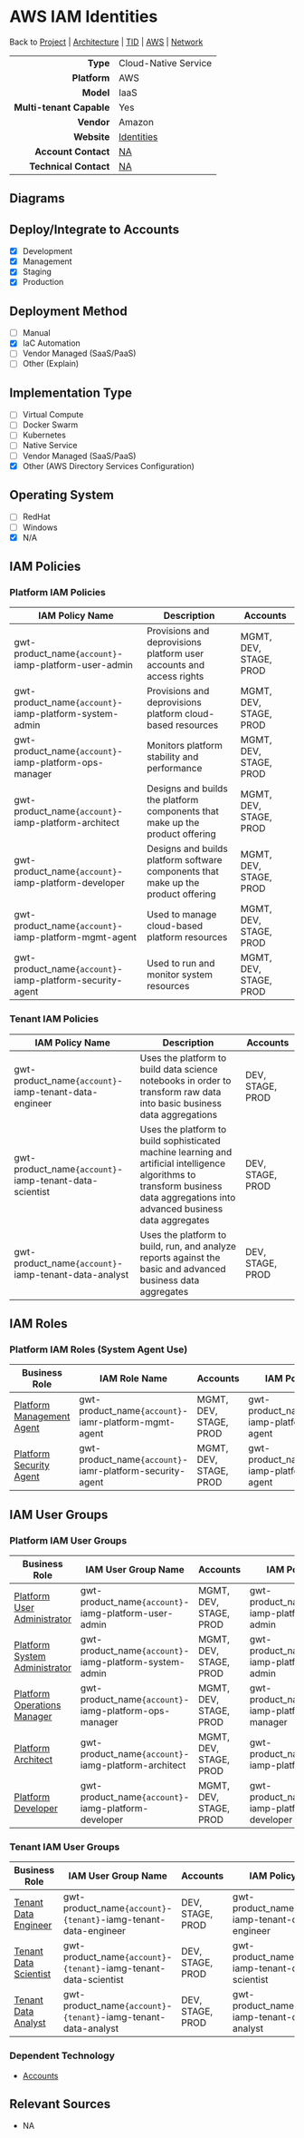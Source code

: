 # AWS IAM Identities

Back to [Project](../../../../README.md) | [Architecture](../../../README.md) | [TID](../../README.md) | [AWS](../README.md) | [Network](README.md)


|        |                          |
|-------:|:-------------------------|
|**Type**|Cloud-Native Service|
|**Platform**|AWS|
|**Model**|IaaS|
|**Multi-tenant Capable**|Yes|
|**Vendor**|Amazon|
|**Website**|[Identities](https://docs.aws.amazon.com/IAM/latest/UserGuide/id.html)|
|**Account Contact**|[NA](mailto:)|
|**Technical Contact**|[NA](mailto:)|

## Diagrams

## Deploy/Integrate to Accounts

- [x] Development
- [x] Management
- [x] Staging
- [x] Production

## Deployment Method

- [ ] Manual
- [x] IaC Automation
- [ ] Vendor Managed (SaaS/PaaS)
- [ ] Other (Explain)

## Implementation Type

- [ ] Virtual Compute
- [ ] Docker Swarm
- [ ] Kubernetes
- [ ] Native Service
- [ ] Vendor Managed (SaaS/PaaS)
- [x] Other (AWS Directory Services Configuration)

## Operating System

- [ ] RedHat
- [ ] Windows
- [x] N/A

## IAM Policies

### Platform IAM Policies

|IAM Policy Name|Description|Accounts|
|---------------|-----------|--------|
|gwt-product_name`{account}`-iamp-platform-user-admin|Provisions and deprovisions platform user accounts and access rights|MGMT, DEV, STAGE, PROD|
|gwt-product_name`{account}`-iamp-platform-system-admin|Provisions and deprovisions platform cloud-based resources|MGMT, DEV, STAGE, PROD|
|gwt-product_name`{account}`-iamp-platform-ops-manager|Monitors platform stability and performance|MGMT, DEV, STAGE, PROD|
|gwt-product_name`{account}`-iamp-platform-architect|Designs and builds the platform components that make up the product offering|MGMT, DEV, STAGE, PROD|
|gwt-product_name`{account}`-iamp-platform-developer|Designs and builds platform software components that make up the product offering|MGMT, DEV, STAGE, PROD|
|gwt-product_name`{account}`-iamp-platform-mgmt-agent|Used to manage cloud-based platform resources|MGMT, DEV, STAGE, PROD|
|gwt-product_name`{account}`-iamp-platform-security-agent|Used to run and monitor system resources|MGMT, DEV, STAGE, PROD|

### Tenant IAM Policies

|IAM Policy Name|Description|Accounts|
|---------------|-----------|--------|
|gwt-product_name`{account}`-iamp-tenant-data-engineer|Uses the platform to build data science notebooks in order to transform raw data into basic business data aggregations|DEV, STAGE, PROD|
|gwt-product_name`{account}`-iamp-tenant-data-scientist|Uses the platform to build sophisticated machine learning and artificial intelligence algorithms to transform business data aggregations into advanced business data aggregates|DEV, STAGE, PROD|
|gwt-product_name`{account}`-iamp-tenant-data-analyst|Uses the platform to build, run, and analyze reports against the  basic and advanced business data aggregates|DEV, STAGE, PROD|

## IAM Roles

### Platform IAM Roles (System Agent Use)

|Business Role|IAM Role Name|Accounts|IAM Policy Name|
|-------------|---------------|--------|---------------|
|[Platform Management Agent](../../../adr/user-security-roles.md#end-user-identity-roles)|gwt-product_name`{account}`-iamr-platform-mgmt-agent|MGMT, DEV, STAGE, PROD|gwt-product_name`{account}`-iamp-platform-mgmt-agent|
|[Platform Security Agent](../../../adr/user-security-roles.md#end-user-identity-roles)|gwt-product_name`{account}`-iamr-platform-security-agent|MGMT, DEV, STAGE, PROD|gwt-product_name`{account}`-iamp-platform-security-agent|

## IAM User Groups

### Platform IAM User Groups

|Business Role|IAM User Group Name|Accounts|IAM Policy Name|
|-------------|---------------|--------|---------------|
|[Platform User Administrator](../../../adr/user-security-roles.md#end-user-identity-roles)|gwt-product_name`{account}`-iamg-platform-user-admin|MGMT, DEV, STAGE, PROD|gwt-product_name`{account}`-iamp-platform-user-admin|
|[Platform System Administrator](../../../adr/user-security-roles.md#end-user-identity-roles)|gwt-product_name`{account}`-iamg-platform-system-admin|MGMT, DEV, STAGE, PROD|gwt-product_name`{account}`-iamp-platform-system-admin|
|[Platform Operations Manager](../../../adr/user-security-roles.md#end-user-identity-roles)|gwt-product_name`{account}`-iamg-platform-ops-manager|MGMT, DEV, STAGE, PROD|gwt-product_name`{account}`-iamp-platform-ops-manager|
|[Platform Architect](../../../adr/user-security-roles.md#end-user-identity-roles)|gwt-product_name`{account}`-iamg-platform-architect|MGMT, DEV, STAGE, PROD|gwt-product_name`{account}`-iamp-platform-architect|
|[Platform Developer](../../../adr/user-security-roles.md#end-user-identity-roles)|gwt-product_name`{account}`-iamg-platform-developer|MGMT, DEV, STAGE, PROD|gwt-product_name`{account}`-iamp-platform-developer|

### Tenant IAM User Groups

|Business Role|IAM User Group Name|Accounts|IAM Policy Name|
|-------------|---------------|--------|---------------|
|[Tenant Data Engineer](../../../adr/user-security-roles.md#end-user-identity-roles)|gwt-product_name`{account}`-`{tenant}`-iamg-tenant-data-engineer|DEV, STAGE, PROD|gwt-product_name`{account}`-iamp-tenant-data-engineer|
|[Tenant Data Scientist](../../../adr/user-security-roles.md#end-user-identity-roles)|gwt-product_name`{account}`-`{tenant}`-iamg-tenant-data-scientist|DEV, STAGE, PROD|gwt-product_name`{account}`-iamp-tenant-data-scientist|
|[Tenant Data Analyst](../../../adr/user-security-roles.md#end-user-identity-roles)|gwt-product_name`{account}`-`{tenant}`-iamg-tenant-data-analyst|DEV, STAGE, PROD|gwt-product_name`{account}`-iamp-tenant-data-analyst|

### Dependent Technology

- [Accounts](../accounts/README.md)

## Relevant Sources

- NA
